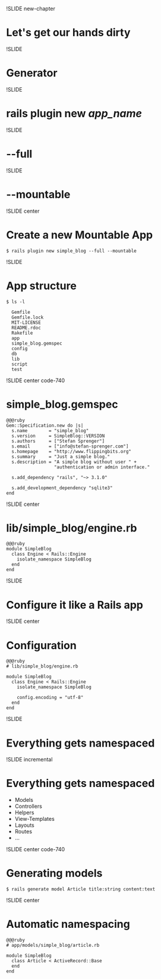 !SLIDE new-chapter

# Let's get our hands dirty

!SLIDE

# Generator

!SLIDE

# rails plugin new _app\_name_

!SLIDE

# --full

!SLIDE

# --mountable

!SLIDE center

# Create a new Mountable App

    $ rails plugin new simple_blog --full --mountable

!SLIDE

# App structure

    $ ls -l

      Gemfile
      Gemfile.lock
      MIT-LICENSE
      README.rdoc
      Rakefile
      app
      simple_blog.gemspec
      config
      db
      lib
      script
      test

!SLIDE center code-740

# simple_blog.gemspec

    @@@ruby
    Gem::Specification.new do |s|
      s.name        = "simple_blog"
      s.version     = SimpleBlog::VERSION
      s.authors     = ["Stefan Sprenger"]
      s.email       = ["info@stefan-sprenger.com"]
      s.homepage    = "http://www.flippingbits.org"
      s.summary     = "Just a simple blog."
      s.description = "A simple blog without user " +
                      "authentication or admin interface."

      s.add_dependency "rails", "~> 3.1.0"

      s.add_development_dependency "sqlite3"
    end

!SLIDE center

# lib/simple\_blog/engine.rb

    @@@ruby
    module SimpleBlog
      class Engine < Rails::Engine
        isolate_namespace SimpleBlog
      end
    end

!SLIDE

# <span class="underlined">Configure</span> it like a Rails app

!SLIDE center

# Configuration

    @@@ruby
    # lib/simple_blog/engine.rb

    module SimpleBlog
      class Engine < Rails::Engine
        isolate_namespace SimpleBlog

        config.encoding = "utf-8"
      end
    end

!SLIDE

# Everything gets <span class="underlined">namespaced</span>

!SLIDE incremental

# Everything gets namespaced

* Models
* Controllers
* Helpers
* View-Templates
* Layouts
* Routes
* ...

!SLIDE center code-740

# Generating models

    $ rails generate model Article title:string content:text

!SLIDE center

# Automatic namespacing

    @@@ruby
    # app/models/simple_blog/article.rb

    module SimpleBlog
      class Article < ActiveRecord::Base
      end
    end